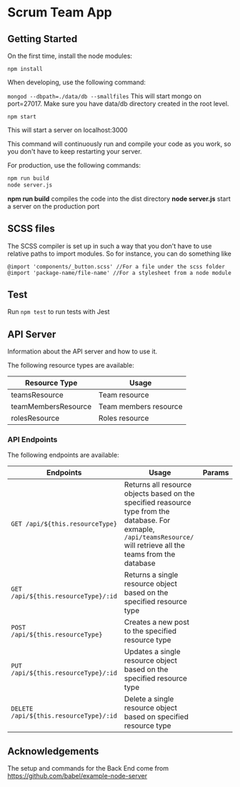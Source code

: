# Scrum Team App

## Getting Started

On the first time, install the node modules:

`npm install`

When developing, use the following command:

`mongod --dbpath=./data/db --smallfiles`
This will start mongo on port=27017. Make sure you have data/db directory created in the root level.

`npm start`

This will start a server on localhost:3000

This command will continuously run and compile your code as you work, so you don't have to keep restarting your server.

For production, use the following commands:
```bash
npm run build
node server.js
```

**npm run build** compiles the code into the dist directory
**node server.js** start a server on the production port

## SCSS files

The SCSS compiler is set up in such a way that you don't have to use relative paths to import modules. So for instance, you can do something like

```
@import 'components/_button.scss' //For a file under the scss folder
@import 'package-name/file-name' //For a stylesheet from a node module
```

## Test

Run `npm test` to run tests with Jest

## API Server

Information about the API server and how to use it.

The following resource types are available:

| Resource Type   | Usage          |
|-----------------|----------------|
| teamsResource | Team resource |
| teamMembersResource | Team members resource |
| rolesResource | Roles resource |

### API Endpoints

The following endpoints are available:

| Endpoints       | Usage          | Params         |
|-----------------|----------------|----------------|
| `GET /api/${this.resourceType}` | Returns all resource objects based on the specified reasource type from the database. For exmaple, ``/api/teamsResource/`` will retrieve all the teams from the database | &nbsp; |
| `GET /api/${this.resourceType}/:id` | Returns a single resource object based on the specified resource type | &nbsp; |
| `POST /api/${this.resourceType}` | Creates a new post to the specified resource type | &nbsp; |
| `PUT /api/${this.resourceType}/:id` | Updates a single resource object based on the specified resource type | &nbsp; |
| `DELETE /api/${this.resourceType}/:id` | Delete a single resource object based on specified resource type | &nbsp; |

## Acknowledgements

The setup and commands for the Back End come from https://github.com/babel/example-node-server
